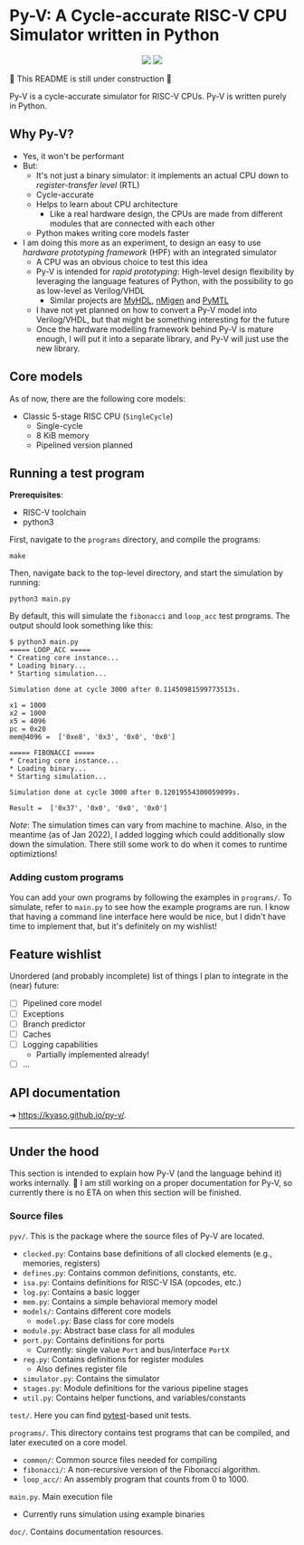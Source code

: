 # Py-V: A Cycle-accurate RISC-V CPU Simulator written in Python

<p align="center">
    <img src="https://img.shields.io/github/v/tag/kyaso/py-v">
    <img src="https://img.shields.io/github/license/kyaso/py-v">
</p>

🚧 This README is still under construction 🚧

Py-V is a cycle-accurate simulator for RISC-V CPUs. Py-V is written purely in Python.

## Why Py-V?

- Yes, it won't be performant
- But:
  - It's not just a binary simulator: it implements an actual CPU down to _register-transfer level_ (RTL)
  - Cycle-accurate
  - Helps to learn about CPU architecture
    - Like a real hardware design, the CPUs are made from different modules that are connected with each other
  - Python makes writing core models faster
- I am doing this more as an experiment, to design an easy to use _hardware prototyping framework_ (HPF) with an integrated simulator
  - A CPU was an obvious choice to test this idea
  - Py-V is intended for _rapid prototyping_: High-level design flexibility by leveraging the language features of Python, with the possibility to go as low-level as Verilog/VHDL
    - Similar projects are [MyHDL](https://www.myhdl.org/), [nMigen](https://github.com/m-labs/nmigen) and [PyMTL](https://github.com/pymtl/pymtl3)
  - I have not yet planned on how to convert a Py-V model into Verilog/VHDL, but that might be something interesting for the future
  - Once the hardware modelling framework behind Py-V is mature enough, I will put it into a separate library, and Py-V will just use the new library.

## Core models

As of now, there are the following core models:

- Classic 5-stage RISC CPU (`SingleCycle`)
  - Single-cycle
  - 8 KiB memory
  - Pipelined version planned

## Running a test program

**Prerequisites**:

- RISC-V toolchain
- python3

First, navigate to the `programs` directory, and compile the programs:

```
make
```

Then, navigate back to the top-level directory, and start the simulation by running:

```
python3 main.py
```

By default, this will simulate the `fibonacci` and `loop_acc` test programs. The output should look something like this:

```
$ python3 main.py
===== LOOP_ACC =====
* Creating core instance...
* Loading binary...
* Starting simulation...

Simulation done at cycle 3000 after 0.11450981599773513s.

x1 = 1000
x2 = 1000
x5 = 4096
pc = 0x20
mem@4096 =  ['0xe8', '0x3', '0x0', '0x0']

===== FIBONACCI =====
* Creating core instance...
* Loading binary...
* Starting simulation...

Simulation done at cycle 3000 after 0.12019554300059099s.

Result =  ['0x37', '0x0', '0x0', '0x0']
```

_Note_: The simulation times can vary from machine to machine. Also, in the meantime (as of Jan 2022), I added logging which could additionally slow down the simulation. There still some work to do when it comes to runtime optimiztions!

### Adding custom programs

You can add your own programs by following the examples in `programs/`. To simulate, refer to `main.py` to see how the example programs are run. I know that having a command line interface here would be nice, but I didn't have time to implement that, but it's definitely on my wishlist!

## Feature wishlist

Unordered (and probably incomplete) list of things I plan to integrate in the (near) future:

- [ ] Pipelined core model
- [ ] Exceptions
- [ ] Branch predictor
- [ ] Caches
- [ ] Logging capabilities
  - Partially implemented already!
- [ ] ...

## API documentation

➔ https://kyaso.github.io/py-v/.

---

## Under the hood

This section is intended to explain how Py-V (and the language behind it) works internally. 🚧 I am still working on a proper documentation for Py-V, so currently there is no ETA on when this section will be finished.



### Source files

`pyv/`. This is the package where the source files of Py-V are located.

- `clocked.py`: Contains base definitions of all clocked elements (e.g., memories, registers)
- `defines.py`: Contains common definitions, constants, etc.
- `isa.py`: Contains definitions for RISC-V ISA (opcodes, etc.)
- `log.py`: Contains a basic logger
- `mem.py`: Contains a simple behavioral memory model
- `models/`: Contains different core models
  - `model.py`: Base class for core models
- `module.py`: Abstract base class for all modules
- `port.py`: Contains definitions for ports
  - Currently: single value `Port` and bus/interface `PortX`
- `reg.py`: Contains definitions for register modules
  - Also defines register file
- `simulator.py`: Contains the simulator
- `stages.py`: Module definitions for the various pipeline stages
- `util.py`: Contains helper functions, and variables/constants

`test/`. Here you can find [pytest](pytest.org)-based unit tests.

`programs/`. This directory contains test programs that can be compiled, and later executed on a core model.

- `common/`: Common source files needed for compiling
- `fibonacci/`: A non-recursive version of the Fibonacci algorithm.
- `loop_acc/`: An assembly program that counts from 0 to 1000.

`main.py`. Main execution file

- Currently runs simulation using example binaries

`doc/`. Contains documentation resources.
